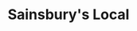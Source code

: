 ---
title: "Sainsbury's Local"
url: /edinburgh/sainsburys-local-bruntsfield-place/
shop: Lebensmittel
---